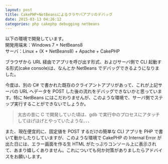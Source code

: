 ```yaml
---
layout: post
title: CakePHP+NetBeansによるクラサバアプリのデバッグ
date: 2015-03-13 04:26:12
categories: php cakephp debugging netbeans
---
```

<p>以下の環境で開発しています。 <br>
開発用端末：Windows 7 + NetBeans8 <br>
サーバ：Linux + (X + NetBeans8) + Apache + CakePHP </p>

<p>ブラウザから URL 経由でアプリを呼び出す形式、およびサーバ側で CLI 起動する形式(cake console)は、なんとか NetBeans でデバッグできるようになりました。 </p>

<p>今度は、別の C# で書かれた既存のクライアントアプリがあって、これが上記サーバの URL へデータを POST した後の流れをデバッグできないかと思っています。特に NetBeans にはこだわりませんが、このような環境で、サーバ側でステップ実行することができないでしょうか。 </p>

<blockquote>
  <p>太古の昔に C で開発していた頃は、gdb で実行中のプロセスにアタッチしてほげほげとやっていたような、、、</p>
</blockquote>

<p>また、現在便宜的に、固定値を POST するだけの簡単な CLI アプリを PHP で書いて動かしたりしていますが、このような環境で CakePHP の Internal Error が出た日には、エラー画面を作る生 HTML がたっぷりコンソール上に表示されて、あまり嬉しくありません。これについても何か対策がありましたらアドバイスをお願いします。</p>
